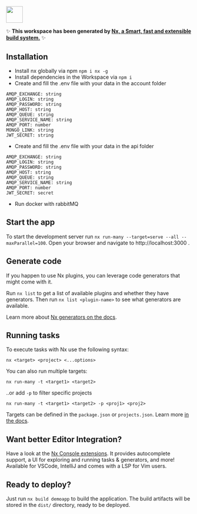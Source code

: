 # 

<a alt="Nx logo" href="https://nx.dev" target="_blank" rel="noreferrer"><img src="https://raw.githubusercontent.com/nrwl/nx/master/images/nx-logo.png" width="45"></a>

✨ **This workspace has been generated by [Nx, a Smart, fast and extensible build system.](https://nx.dev)** ✨

## Installation
- Install nx globally via npm ```npm i nx -g```
- Install dependencies in the Workspace via ```npm i ```
- Create and fill the .env file with your data in the account folder
```
AMQP_EXCHANGE: string
AMQP_LOGIN: string
AMQP_PASSWORD: string
AMQP_HOST: string
AMQP_QUEUE: string
AMQP_SERVICE_NAME: string
AMQP_PORT: number
MONGO_LINK: string
JWT_SECRET: string
```
- Create and fill the .env file with your data in the api folder
```
AMQP_EXCHANGE: string
AMQP_LOGIN: string
AMQP_PASSWORD: string
AMQP_HOST: string
AMQP_QUEUE: string
AMQP_SERVICE_NAME: string
AMQP_PORT: number
JWT_SECRET: secret
```
- Run docker with rabbitMQ

## Start the app

To start the development server run `nx run-many --target=serve --all --maxParallel=100`. Open your browser and navigate to http://localhost:3000 .

## Generate code

If you happen to use Nx plugins, you can leverage code generators that might come with it.

Run `nx list` to get a list of available plugins and whether they have generators. Then run `nx list <plugin-name>` to see what generators are available.

Learn more about [Nx generators on the docs](https://nx.dev/plugin-features/use-code-generators).

## Running tasks

To execute tasks with Nx use the following syntax:

```
nx <target> <project> <...options>
```

You can also run multiple targets:

```
nx run-many -t <target1> <target2>
```

..or add `-p` to filter specific projects

```
nx run-many -t <target1> <target2> -p <proj1> <proj2>
```

Targets can be defined in the `package.json` or `projects.json`. Learn more [in the docs](https://nx.dev/core-features/run-tasks).

## Want better Editor Integration?

Have a look at the [Nx Console extensions](https://nx.dev/nx-console). It provides autocomplete support, a UI for exploring and running tasks & generators, and more! Available for VSCode, IntelliJ and comes with a LSP for Vim users.

## Ready to deploy?

Just run `nx build demoapp` to build the application. The build artifacts will be stored in the `dist/` directory, ready to be deployed.
